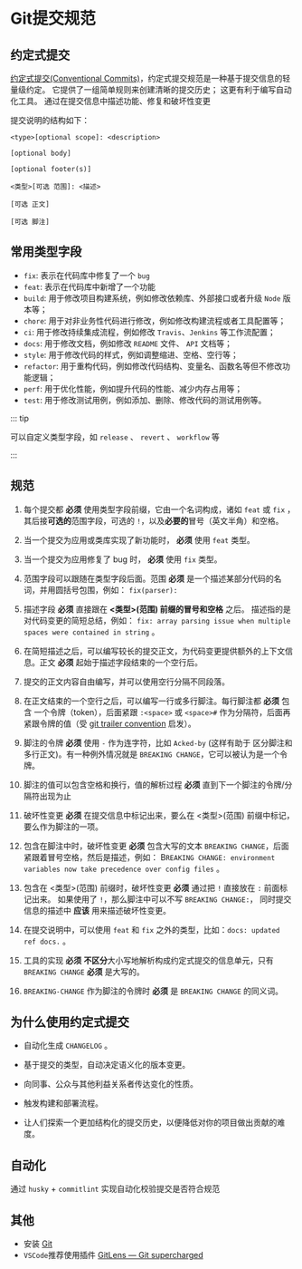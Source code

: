 # Git提交规范

## 约定式提交

[约定式提交(Conventional Commits)](https://www.conventionalcommits.org/)，约定式提交规范是一种基于提交信息的轻量级约定。 它提供了一组简单规则来创建清晰的提交历史； 这更有利于编写自动化工具。 通过在提交信息中描述功能、修复和破坏性变更

提交说明的结构如下：

```
<type>[optional scope]: <description>

[optional body]

[optional footer(s)]
```

```
<类型>[可选 范围]: <描述>

[可选 正文]

[可选 脚注]
```

## 常用类型字段

- `fix`: 表示在代码库中修复了一个 `bug`
- `feat`: 表示在代码库中新增了一个功能
- `build`: 用于修改项目构建系统，例如修改依赖库、外部接口或者升级 `Node` 版本等；
- `chore`: 用于对非业务性代码进行修改，例如修改构建流程或者工具配置等；
- `ci`: 用于修改持续集成流程，例如修改 `Travis`、`Jenkins` 等工作流配置；
- `docs`: 用于修改文档，例如修改 `README` 文件、 `API` 文档等；
- `style`: 用于修改代码的样式，例如调整缩进、空格、空行等；
- `refactor`: 用于重构代码，例如修改代码结构、变量名、函数名等但不修改功能逻辑；
- `perf`: 用于优化性能，例如提升代码的性能、减少内存占用等；
- `test`: 用于修改测试用例，例如添加、删除、修改代码的测试用例等。

::: tip

可以自定义类型字段，如 `release` 、 `revert` 、 `workflow` 等

:::

## 规范

1. 每个提交都 **必须** 使用类型字段前缀，它由一个名词构成，诸如 `feat` 或 `fix` ， 其后接**可选的**范围字段，可选的 `!`，以及**必要的**冒号（英文半角）和空格。
   
2. 当一个提交为应用或类库实现了新功能时， **必须** 使用 `feat` 类型。
   
3. 当一个提交为应用修复了 bug 时， **必须** 使用 `fix` 类型。
   
4. 范围字段可以跟随在类型字段后面。范围 **必须** 是一个描述某部分代码的名词，并用圆括号包围，例如： `fix(parser):`
   
5. 描述字段 **必须** 直接跟在 **<类型>(范围) 前缀的冒号和空格** 之后。 描述指的是对代码变更的简短总结，例如： `fix: array parsing issue when multiple spaces were contained in string` 。
   
6. 在简短描述之后，可以编写较长的提交正文，为代码变更提供额外的上下文信息。正文 **必须** 起始于描述字段结束的一个空行后。
   
7. 提交的正文内容自由编写，并可以使用空行分隔不同段落。
   
8. 在正文结束的一个空行之后，可以编写一行或多行脚注。每行脚注都 **必须** 包含 一个令牌（token），后面紧跟 `:<space>` 或 `<space>#` 作为分隔符，后面再紧跟令牌的值（受 [git trailer convention](https://git-scm.com/docs/git-interpret-trailers) 启发）。
   
9.  脚注的令牌 **必须** 使用 `-` 作为连字符，比如 `Acked-by` (这样有助于 区分脚注和多行正文)。有一种例外情况就是 `BREAKING CHANGE`，它可以被认为是一个令牌。
    
10. 脚注的值可以包含空格和换行，值的解析过程 **必须** 直到下一个脚注的令牌/分隔符出现为止
    
11. 破坏性变更 **必须** 在提交信息中标记出来，要么在 <类型>(范围) 前缀中标记，要么作为脚注的一项。
    
12. 包含在脚注中时，破坏性变更 **必须** 包含大写的文本 `BREAKING CHANGE`，后面紧跟着冒号空格，然后是描述，例如： B`REAKING CHANGE: environment variables now take precedence over config files` 。
    
13. 包含在 <类型>(范围) 前缀时，破坏性变更 **必须** 通过把 `!` 直接放在 `:` 前面标记出来。 如果使用了 `!`，那么脚注中可以不写 `BREAKING CHANGE:`， 同时提交信息的描述中 **应该** 用来描述破坏性变更。
    
14. 在提交说明中，可以使用 `feat` 和 `fix` 之外的类型，比如：`docs: updated ref docs.` 。
    
15. 工具的实现 **必须** **不区分**大小写地解析构成约定式提交的信息单元，只有 `BREAKING CHANGE`  **必须** 是大写的。
    
16. `BREAKING-CHANGE` 作为脚注的令牌时 **必须** 是 `BREAKING CHANGE` 的同义词。

## 为什么使用约定式提交

- 自动化生成 `CHANGELOG` 。 

- 基于提交的类型，自动决定语义化的版本变更。

- 向同事、公众与其他利益关系者传达变化的性质。

- 触发构建和部署流程。

- 让人们探索一个更加结构化的提交历史，以便降低对你的项目做出贡献的难度。

## 自动化

通过 `husky` + `commitlint` 实现自动化校验提交是否符合规范

## 其他

- 安装 [Git](https://git-scm.com/)
- `VSCode`推荐使用插件 [GitLens — Git supercharged](https://marketplace.visualstudio.com/items?itemName=eamodio.gitlens)